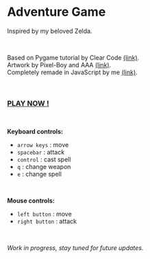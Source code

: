 # Adventure Game

Inspired by my beloved Zelda.

<br>

Based on Pygame tutorial by Clear Code [(link)](https://www.youtube.com/watch?v=QU1pPzEGrqw).<br>
Artwork by Pixel-Boy and AAA [(link)](https://pixel-boy.itch.io/ninja-adventure-asset-pack).<br>
Completely remade in JavaScript by me [(link)](http://www.viktorbem.cz/).

<br>

### [PLAY NOW !](https://malchikkcz.github.io/JS-adventure/)

<br>

**Keyboard controls:**<br>
- `arrow keys` : move
- `spacebar` : attack
- `control` : cast spell
- `q` : change weapon
- `e` : change spell

<br>

**Mouse controls:**<br>
- `left button` : move
- `right button` : attack

<br>

*Work in progress, stay tuned for future updates.*
